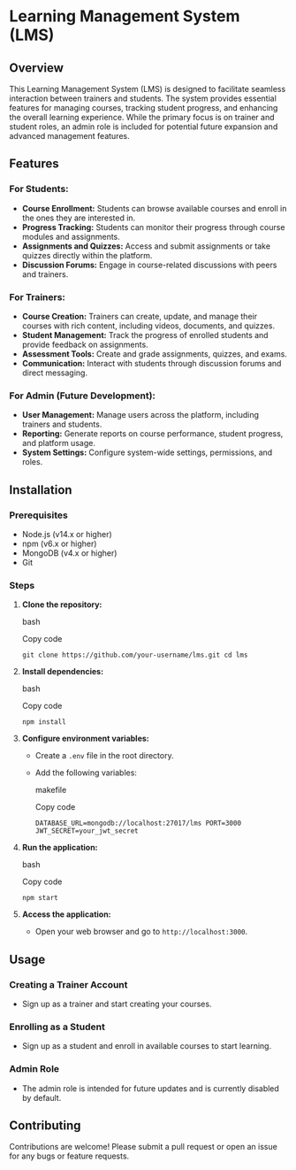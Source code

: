 # Learning Management System (LMS)

## Overview

This Learning Management System (LMS) is designed to facilitate seamless interaction between trainers and students. The system provides essential features for managing courses, tracking student progress, and enhancing the overall learning experience. While the primary focus is on trainer and student roles, an admin role is included for potential future expansion and advanced management features.

## Features

### For Students:

-   **Course Enrollment:** Students can browse available courses and enroll in the ones they are interested in.
-   **Progress Tracking:** Students can monitor their progress through course modules and assignments.
-   **Assignments and Quizzes:** Access and submit assignments or take quizzes directly within the platform.
-   **Discussion Forums:** Engage in course-related discussions with peers and trainers.

### For Trainers:

-   **Course Creation:** Trainers can create, update, and manage their courses with rich content, including videos, documents, and quizzes.
-   **Student Management:** Track the progress of enrolled students and provide feedback on assignments.
-   **Assessment Tools:** Create and grade assignments, quizzes, and exams.
-   **Communication:** Interact with students through discussion forums and direct messaging.

### For Admin (Future Development):

-   **User Management:** Manage users across the platform, including trainers and students.
-   **Reporting:** Generate reports on course performance, student progress, and platform usage.
-   **System Settings:** Configure system-wide settings, permissions, and roles.

## Installation

### Prerequisites

-   Node.js (v14.x or higher)
-   npm (v6.x or higher)
-   MongoDB (v4.x or higher)
-   Git

### Steps

1.  **Clone the repository:**
    
    bash
    
    Copy code
    
    `git clone https://github.com/your-username/lms.git
    cd lms` 
    
2.  **Install dependencies:**
    
    bash
    
    Copy code
    
    `npm install` 
    
3.  **Configure environment variables:**
    
    -   Create a `.env` file in the root directory.
    -   Add the following variables:
        
        makefile
        
        Copy code
        
        `DATABASE_URL=mongodb://localhost:27017/lms
        PORT=3000
        JWT_SECRET=your_jwt_secret` 
        
4.  **Run the application:**
    
    bash
    
    Copy code
    
    `npm start` 
    
5.  **Access the application:**
    
    -   Open your web browser and go to `http://localhost:3000`.

## Usage

### Creating a Trainer Account

-   Sign up as a trainer and start creating your courses.

### Enrolling as a Student

-   Sign up as a student and enroll in available courses to start learning.

### Admin Role

-   The admin role is intended for future updates and is currently disabled by default.

## Contributing

Contributions are welcome! Please submit a pull request or open an issue for any bugs or feature requests.
